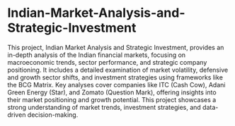 # Indian-Market-Analysis-and-Strategic-Investment
This project, Indian Market Analysis and Strategic Investment, provides an in-depth analysis of the Indian financial markets, focusing on macroeconomic trends, sector performance, and strategic company positioning. It includes a detailed examination of market volatility, defensive and growth sector shifts, and investment strategies using frameworks like the BCG Matrix. Key analyses cover companies like ITC (Cash Cow), Adani Green Energy (Star), and Zomato (Question Mark), offering insights into their market positioning and growth potential. This project showcases a strong understanding of market trends, investment strategies, and data-driven decision-making.

